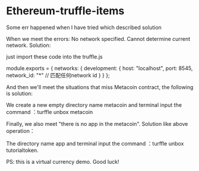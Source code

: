 # Ethereum-truffle-items
Some err happened when I have tried which described solution


When we meet the errors: No network specified. Cannot determine current network. 
Solution:

just import these code into the truffle.js 

module.exports = {
   networks: {
        development: {
            host: "localhost",
            port: 8545,
            network_id: "*" // 匹配任何network id
         }
    }
};

And then we'll meet the situations that miss Metacoin contract, the following is solution:

We create a new empty directory name metacoin and terminal input the command ：turffle unbox metacoin



Finally, we also meet "there is no app in the metacoin". Solution like above operation：

The directory name app and terminal input the command ：turffle unbox tutorialtoken.

PS: this is a virtual currency demo. Good luck!
